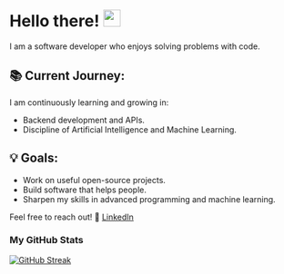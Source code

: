 # Hello there! <img src = "https://raw.githubusercontent.com/MartinHeinz/MartinHeinz/master/wave.gif" width = 30px>

I am a software developer who enjoys solving problems with code.

## 📚 Current Journey:
I am continuously learning and growing in:
- Backend development and APIs.
- Discipline of Artificial Intelligence and Machine Learning.

## 💡 Goals:
- Work on useful open-source projects.
- Build software that helps people.
- Sharpen my skills in advanced programming and machine learning.


<p align="left">
  Feel free to reach out! 🚀
  <a href="https://www.linkedin.com/in/mhrafin/">LinkedIn</a>
</p>

###  My GitHub Stats
[![GitHub Streak](https://github-readme-streak-stats.herokuapp.com?user=mhrafin&theme=dark&hide_border=true&date_format=M%20j%5B%2C%20Y%5D)](https://git.io/streak-stats)
